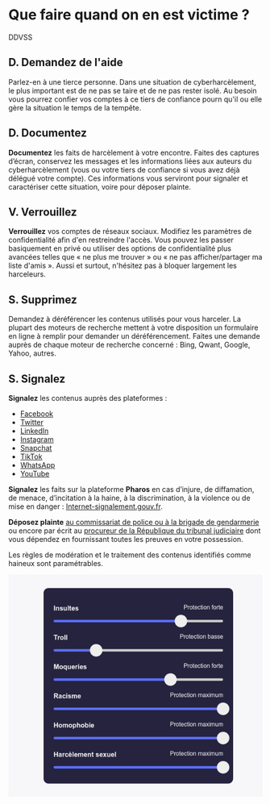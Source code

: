 Que faire quand on en est victime ? 
=====

DDVSS


D. Demandez de l'aide
------
Parlez-en à une tierce personne. Dans une situation de cyberharcèlement, le plus important est de ne pas se taire et de ne pas rester isolé. Au besoin vous pourrez confier vos comptes à ce tiers de confiance pourn qu'il ou elle gère la situation le temps de la tempête.


D. Documentez
----
**Documentez** les faits de harcèlement à votre encontre. Faites des captures d’écran, conservez les messages et les informations liées aux auteurs du cyberharcèlement (vous ou votre tiers de confiance si vous avez déjà délégué votre compte). Ces informations vous serviront pour signaler et caractériser cette situation, voire pour déposer plainte.


V. Verrouillez
------
**Verrouillez** vos comptes de réseaux sociaux. Modifiez les paramètres de confidentialité afin d'en restreindre l'accès. Vous pouvez les passer basiquement en privé ou utiliser des options de confidentialité plus avancées telles que « ne plus me trouver » ou « ne pas afficher/partager ma liste d'amis ». Aussi et surtout, n'hésitez pas à bloquer largement les harceleurs.


S. Supprimez
------

Demandez à déréférencer les contenus utilisés pour vous harceler. La plupart des moteurs de recherche mettent à votre disposition un formulaire en ligne à remplir pour demander un déréférencement. Faites une demande auprès de chaque moteur de recherche concerné : Bing, Qwant, Google, Yahoo, autres. 


S. Signalez
----

**Signalez** les contenus auprès des plateformes :

* [Facebook](https://www.facebook.com/help/263149623790594)
* [Twitter](https://help.x.com/fr/rules-and-policies/twitter-report-violation1)
* [LinkedIn](https://www.linkedin.com/help/linkedin/answer/a544974/reconnaitre-et-signaler-comme-spam-de-contenu-inappropries-et-un-des-groupes)
* [Instagram](https://www.facebook.com/help/instagram/165828726894770)
* [Snapchat](https://help.snapchat.com/hc/en-us/articles/7012399221652-How-do-I-report-abuse-or-illegal-content-on-Snapchat)
* [TikTok](https://support.tiktok.com/fr/safety-hc/report-a-problem)
* [WhatsApp](https://faq.whatsapp.com/general/security-and-privacy/staying-safe-on-whatsapp/?lang=fr#Report)
* [YouTube](https://support.google.com/youtube/answer/2802027)


**Signalez** les faits sur la plateforme **Pharos** en cas d’injure, de diffamation, de menace, d’incitation à la haine, à la discrimination, à la violence ou de mise en danger : [Internet-signalement.gouv.fr](https://www.internet-signalement.gouv.fr/).


**Déposez plainte** [au commissariat de police ou à la brigade de gendarmerie](https://www.interieur.gouv.fr/Contact/Contacter-une-brigade-de-gendarmerie-ou-un-commissariat-de-police) ou encore par écrit au [procureur de la République du tribunal judiciaire](https://www.service-public.fr/particuliers/vosdroits/R11469) dont vous dépendez en fournissant toutes les preuves en votre possession.


Les règles de modération et le traitement des contenus identifiés comme haineux sont paramétrables.


![Réglages bodyguard](/assets/i/bodyguard-reglages.png)
